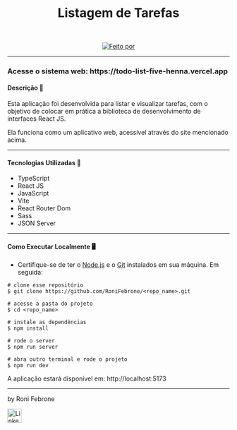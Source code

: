 <div align="center">
	<h1>Listagem de Tarefas</h1>
	<br>
	<p align="center">
		<a href="https://www.linkedin.com/in/roni-febrone-97b007275/">
		  <img alt="Feito por" src="https://img.shields.io/badge/feito%20por-Roni%20Febrone-blue">
		</a>
	</p>
</div>

<hr>

<h3> Acesse o sistema web: https://todo-list-five-henna.vercel.app </h3> 

 

<h4>Descrição 📄</h4>

Esta aplicação foi desenvolvida para listar e visualizar tarefas, com o objetivo de colocar em prática a biblioteca de desenvolvimento de interfaces React JS.

Ela funciona como um aplicativo web, acessível através do site mencionado acima.

<hr>

<h4>Tecnologias Utilizadas 🚀</h4>

- TypeScript
- React JS
- JavaScript
- Vite
- React Router Dom
- Sass
- JSON Server

<hr>

<h4>Como Executar Localmente 🖥️</h4>

- Certifique-se de ter o [Node.js](https://nodejs.org/en/download/) e o [Git](https://git-scm.com/book/en/v2/Getting-Started-Installing-Git) instalados em sua máquina. Em seguida:


```
# clone esse repositório
$ git clone https://github.com/RoniFebrone/<repo_name>.git

# acesse a pasta do projeto
$ cd <repo_name>

# instale as dependências
$ npm install

# rode o server
$ npm run server

# abra outro terminal e rode o projeto
$ npm run dev
```

A aplicação estará disponível em: http://localhost:5173

<hr>

by Roni Febrone<br>
<div>
	<a href="https://www.linkedin.com/in/roni-febrone-97b007275/"> 
		<img width="32px" src="https://media.licdn.com/dms/image/D4E03AQH9ZVlkc3Ts1A/profile-displayphoto-shrink_800_800/0/1683079137146?e=1713398400&v=beta&t=HofEme0JOWWTK4hE3TJiEwOXiaEUWKhdtnGskv7170s" alt="LinkedIn">
	</a>
</div>
